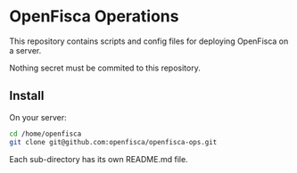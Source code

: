 # OpenFisca Operations

This repository contains scripts and config files for deploying OpenFisca on a server.

Nothing secret must be commited to this repository.

## Install

On your server:

```sh
cd /home/openfisca
git clone git@github.com:openfisca/openfisca-ops.git
```

Each sub-directory has its own README.md file.
